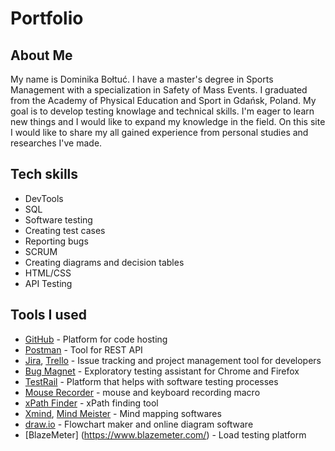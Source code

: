 # Portfolio

## About Me
My name is Dominika Bołtuć. I have a master's degree in Sports Management with a specialization in Safety of Mass Events. I graduated from the Academy of Physical Education and Sport in Gdańsk, Poland. My goal is to develop testing knowlage and technical skills. I'm eager to learn new things and I would like to expand my knowledge in the field. On this site I would like to share my all gained experience from personal studies and researches I've made.

## Tech skills
  - DevTools
  - SQL
  - Software testing
  - Creating test cases
  - Reporting bugs
  - SCRUM
  - Creating diagrams and decision tables
  - HTML/CSS
  - API Testing

## Tools I used
  - [GitHub](https://github.com) - Platform for code hosting
  - [Postman](https://www.postman.com/) - Tool for REST API
  - [Jira](https://www.atlassian.com/software/jira0), [Trello](https://trello.com/) - Issue tracking and project management tool for developers
  - [Bug Magnet](https://chrome.google.com/webstore/detail/bug-magnet/efhedldbjahpgjcneebmbolkalbhckfi?hl=pl) - Exploratory testing assistant for Chrome and Firefox
  - [TestRail](https://www.testrail.com) -  Platform that helps with software testing processes
  - [Mouse Recorder](https://www.mouserecorder.com/) - mouse and keyboard recording macro
  - [xPath Finder](https://chrome.google.com/webstore/detail/xpath-finder/ihnknokegkbpmofmafnkoadfjkhlogph) - xPath finding tool
  - [Xmind](https://www.xmind.net/), [Mind Meister](https://www.mindmeister.com/) - Mind mapping softwares
  - [draw.io](https://app.diagrams.net/) - Flowchart maker and online diagram software
  - [BlazeMeter] (https://www.blazemeter.com/) - Load testing platform
